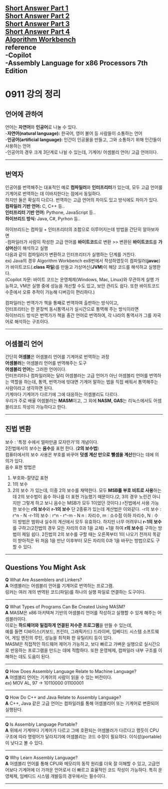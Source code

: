 [Short Answer Part 1](short-answer/part1.md)  
[Short Answer Part 2](short-answer/part2.md)  
[Short Answer Part 3](short-answer/part3.md)  
[Short Answer Part 4](short-answer/part4.md)  
[Algorithm Workbench](Algorithm-Workbench.md)  
reference  
-Copilot  
-Assembly Language for x86 Processors 7th Edition  
---
# 0911 강의 정리  

## 언어에 관하여  
언어는 **자연어**와 **인공어**로 나눌 수 있다.  
-**자연어(natural language):** 한국어, 영어 불어 등 사람들이 소통하는 언어   
-**인공어(artificial language):** 인간이 인공물을 만들고, 그와 소통하기 위해 인간들이 사용하는 언어  
  -인공어의 경우 크게 3단계로 나뉠 수 있는데, 기계어/ 어셈블리 언어/ 고급 언어이다.  

---
## 번역자  
인공어를 번역해주는 대표적인 예로 **컴파일러**와 **인터프리터**가 있는데, 모두 고급 언어를 기계어로 번역하는 데 이바지한다는 점에서 동일하다.  
하지만 둘은 확실히 다르다. 번역하는 고급 언어의 차이도 있고 방식에도 차이가 있다.  
**컴파일러 기반 언어:** C, C++ 등..  
**인터프리터 기반 언어:** Pythone, JavaScript 등..  
**하이브리드 방식:** Java, C#, Pyrhon 등..  

하이브리드는 컴파일 + 인터프리터의 조합으로 이루어지는데 방법을 간단히 알아보자면  
-컴파일러가 사람이 작성한 고급 언어를 **바이트코드**로 변환 >> 변환된 **바이트코드**를 **가상머신**이 해석하고 실행  
다음과 같이 컴파일러가 변환하고 인터프리터가 실행하는 단계를 거친다.  
ex) Java의 경우 Algorithm Workbench ex8번에서 작성하였듯이 컴파일러(**javac**)가 바이트코드(**.class 파일**)를 만들고 가상머신(**JVM**)이 해당 코드를 해석하고 실행한다.   
(Copilot 자문: 바이트 코드는 운영체제(Windows, Mac, Linux)와 무관하게 실행 가능하고, VM은 실행 중에 성능을 개선할 수도 있고, 보안 관리도 쉽다. 또한 바이트코드 수준에서 오류 추적이 가능해 디버깅이 편리하다.)  

컴파일러는 번역가가 책을 통째로 번역하여 출판하는 방식이고,  
인터프리터는 한 문장씩 동시통역사가 실시간으로 통역해 주는 방식이라면  
하이브리드 방식은 번역가가 책을 중간 언어로 번역하여, 각 나라의 통역사가 그를 자국어로 해석하는 구조이다.  

---
## 어셈블리 언어  
간단히
**어셈블**은 어셈블리 언어를 기계어로 번역하는 과정  
**어셈블러**는 어셈블리 언어를 번역해주는 도구  
**어셈블리 언어**는 그러한 언어이다.  
인터프리터나 컴파일러와는 달리 어셈블러는 고급 언어가 아닌 어셈블리 언어를 번역하는 역할을 하는데,
통역, 번역가에 빗대면 기계어 말하는 법을 직접 배워서 통역해주는 사람이라고 생각하면 된다.  
기계마다 기계어가 다르기에 그에 대응하는 어셈블리도 다르다.  
우리가 주로 배울 어셈블러는 **MASM**이고, 그 외에 **NASM, GAS**는 리눅스에서도 어셈블리코드 작성이 가능하다고 한다.  

---
## 진법 변환  
보수 : '특정 수에서 얼마만큼 모자란가'의 개념이다.  
2진법에서의 보수는 **음수**를 표현 한다. (**2의 보수법**)  
컴퓨터에서의 보수 사용은 부호를 바꾸어 **덧셈 계산 만으로 뺄셈을 계산**한다는 데에 의의가 있다.  
음수 표현 방법은  
1. 부호화-절댓값 표현  
2. 1의 보수
3. 2의 보수
가 있는데, 이중 2의 보수를 채택한다. 모두 **MSB를 부호 비트로 사용**하는데 2의 보수법이 음수 하나를 더 표현 가능했기 때문이다.(2, 3의 경우 노린건 아니지만 그렇게 하고 보니 음수는 MSB가 모두 1이었던 것이다.)
r진법에서 사용 가능한 보수는 **r의 보수**와 **r-1의 보수** 단 2종류가 있는데 계산법은 이와같다.
-r의 보수 : r^n - N
-r-1의 보수 : r^n - r^-m - N
  n : 자리수, m : 소수점 이하 자리수, N : 수  
이 방법은 범위내 실수의 계산에서 모두 유효하다.
하지만 너무 어려우니 **r-1의 보수**를 구하고(2진법의 경우 모든 자리의 0과 1을 교체) +1을 하여 **r의 보수**를 구하는 방법이 제일 쉽다.
2진법의 2의 보수를 구할 때는 오른쪽부터 1이 나오기 전까지 똑같이 받아적은 뒤 처음 1을 만난 이후부터 모든 자리의 0과 1을 바꾸는 방법으로도 구할 수 있다.
---
## Questions You Might Ask  
**Q** What Are Assemblers and Linkers?  
**A** 어셈블러는 어셈블리 언어를 기계어로 번역하는 프로그램.   
링커는 여러 개의 번역된 코드(파일)를 하나의 실행 파일로 연결하는 도구이다.  

---
**Q** What Types of Programs Can Be Created Using MASM?  
**A** MASM은 x86 아키텍쳐 기반의 어셈블리 언어를 작성하고 실행할 수 있게 해주는 어셈블러이다.  
이로는 **하드웨어와 밀접하게 연결된 저수준 프로그램**을 만들 수 있는데,  
예를 들면 디바이스(키보드, 프린터, 그래픽카드) 드라이버, 임베디드 시스템 소프트웨어, 게임 엔진의 루틴, 성능을 최적화 한 유틸리티 등이 있다.  
MASM은 직접적인 하드웨어 제어가 가능하고, 보다 빠르고 가벼운 실행으로 실시간으로 반응하는 프로그램을 만드는 데에 적합하다. 또한 운영체제, 컴파일러 내부 구조를 이해하는 데도 도움이 된다.  

---
**Q** How Does Assembly Language Relate to Machine Language?  
**A** 어셈블리 언어는 기계어의 사람이 읽을 수 있는 버전이다.  
ex) MOV AL, 97 -> 10110000 01100001  

---
**Q** How Do C++ and Java Relate to Assembly Language?  
**A** C++, Java 같은 고급 언어는 컴파일러를 통해 어셈블리어 또는 기계어로 변환되어 실행된다.  

---
**Q** Is Assembly Language Portable?  
**A** 위에서 기계마다 기계어가 다르고 그에 호환되는 어셈블러가 다르다고 했듯이 CPU구조에 따라 명령어가 달라지기에 어셈블리는 코드 수정이 필요하다. 이식성(portable)이 낮다고 볼 수 있다.  

---
**Q** Why Learn Assembly Language?  
**A** 어셈블리 언어를 통해 CPU와 메모리의 동작 원리를 더욱 잘 이해할 수 있고, 고급언어보다 기계어에 더 가까운 언어로서 더 빠르고 효율적인 코드 작성이 가능하다. 특히 운영체제, 임베디드 시스템 개발등의 경우에서는 필수이다.  

---
